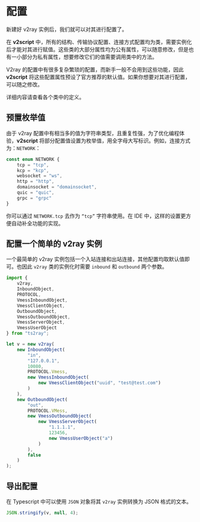 # 配置

新建好 v2ray 实例后，我们就可以对其进行配置了。

在 **v2script** 中，所有的结构、传输协议配置、连接方式配置均为类，需要实例化后才能对其进行赋值。这些类的大部分属性均为公有属性，可以随意修改，但是也有一小部分为私有属性，想要修改它们的值需要调用类中的方法。

V2ray 的配置中有很多复杂繁琐的配置，而新手一般不会用到这些功能，因此 **v2script** 将这些配置属性预设了官方推荐的默认值。如果你想要对其进行配置，可以随之修改。

详细内容请查看各个类中的定义。

## 预置枚举值

由于 v2ray 配置中有相当多的值为字符串类型，且重复性强，为了优化编程体验，**v2script** 将部分配置值设置为枚举值，用全字母大写标识。例如，连接方式为：`NETWORK`：

```typescript
const enum NETWORK {
    tcp = "tcp",
    kcp = "kcp",
    websocket = "ws",
    http = "http",
    domainsocket = "domainsocket",
    quic = "quic",
    grpc = "grpc"
}
```

你可以通过 `NETWORK.tcp` 去作为 `“tcp”` 字符串使用。在 IDE 中，这样的设置更方便自动补全功能的实现。

## 配置一个简单的 v2ray 实例

一个最简单的 v2ray 实例包括一个入站连接和出站连接，其他配置均取默认值即可。也因此 `v2ray` 类的实例化时需要 `inbound` 和 `outbound` 两个参数。

```typescript
import { 
    v2ray, 
    InboundObject, 
    PROTOCOL, 
    VmessInboundObject, 
    VmessClientObject, 
    OutboundObject, 
    VmessOutboundObject, 
    VmessServerObject, 
    VmessUserObject 
} from "ts2ray";

let v = new v2ray(    
    new InboundObject(
        "in", 
        "127.0.0.1", 
        10080, 
        PROTOCOL.Vmess, 
        new VmessInboundObject(
            new VmessClientObject("uuid", "test@test.com")
        )
    ), 
    new OutboundObject(
        "out", 
        PROTOCOL.VMess, 
        new VmessOutboundObject(
            new VmessServerObject(
                "1.1.1.1", 
                123456, 
                new VmessUserObject("a")
            )
        ), 
        false
    )
);
```

## 导出配置

在 Typescript 中可以使用 `JSON` 对象将其 `v2ray` 实例转换为 JSON 格式的文本。

```typescript
JSON.stringify(v, null, 4);
```
